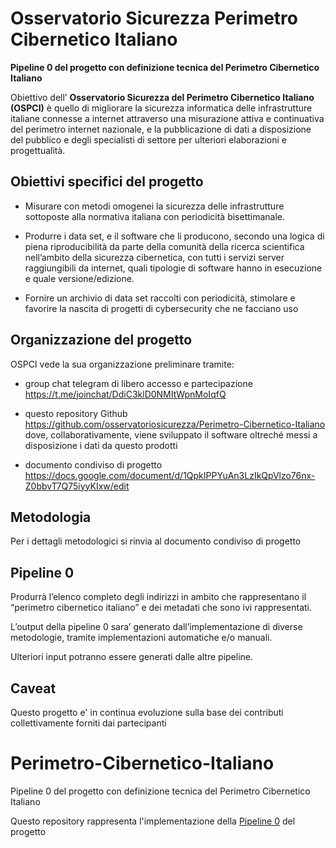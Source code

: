 # Osservatorio Sicurezza Perimetro Cibernetico Italiano
__Pipeline 0 del progetto con definizione tecnica del Perimetro Cibernetico Italiano__

Obiettivo dell’ __Osservatorio Sicurezza del Perimetro Cibernetico Italiano (OSPCI)__ è quello di migliorare la sicurezza informatica delle infrastrutture italiane connesse a internet attraverso una misurazione attiva e continuativa del perimetro internet nazionale, e la pubblicazione di dati a disposizione del pubblico e degli specialisti di settore per ulteriori elaborazioni e progettualità.

## Obiettivi specifici del progetto

- Misurare con metodi omogenei la sicurezza delle infrastrutture sottoposte alla normativa italiana con periodicità bisettimanale.

- Produrre i data set, e il software che li producono,  secondo una logica di piena riproducibilità da parte della comunità della ricerca scientifica nell’ambito della sicurezza cibernetica, con tutti i servizi server raggiungibili da internet, quali tipologie di software hanno in esecuzione e quale versione/edizione.

- Fornire un archivio di data set raccolti con periodicità, stimolare e favorire la nascita di progetti di cybersecurity che ne facciano uso

## Organizzazione del progetto
OSPCI vede la sua organizzazione preliminare tramite:

- group chat telegram di libero accesso e partecipazione https://t.me/joinchat/DdiC3klD0NMItWpnMoIqfQ

- questo repository Github https://github.com/osservatoriosicurezza/Perimetro-Cibernetico-Italiano dove, collaborativamente, viene sviluppato il software oltreché messi a disposizione i dati da questo prodotti

- documento condiviso di progetto https://docs.google.com/document/d/1QpkIPPYuAn3LzIkQpVlzo76nx-Z0bbvT7Q75iyyKIxw/edit

## Metodologia

Per i dettagli metodologici si rinvia al documento condiviso di progetto

## Pipeline 0

Produrrà l’elenco completo degli indirizzi in ambito che rappresentano il “perimetro cibernetico italiano” e dei metadati che sono ivi rappresentati.

L’output della pipeline 0 sara’ generato dall’implementazione di diverse metodologie, tramite implementazioni automatiche e/o manuali.

Ulteriori input potranno essere generati dalle altre pipeline.

## Caveat

Questo progetto e' in continua evoluzione sulla base dei contributi collettivamente forniti dai partecipanti

# Perimetro-Cibernetico-Italiano
Pipeline 0 del progetto con definizione tecnica del Perimetro Cibernetico Italiano

Questo repository rappresenta l'implementazione della [Pipeline 0](https://docs.google.com/document/d/1QpkIPPYuAn3LzIkQpVlzo76nx-Z0bbvT7Q75iyyKIxw/edit#heading=h.9g748hcck6ay) del progetto

